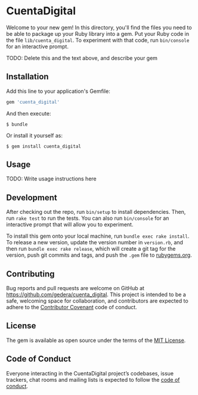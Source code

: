 # CuentaDigital

Welcome to your new gem! In this directory, you'll find the files you need to be able to package up your Ruby library into a gem. Put your Ruby code in the file `lib/cuenta_digital`. To experiment with that code, run `bin/console` for an interactive prompt.

TODO: Delete this and the text above, and describe your gem

## Installation

Add this line to your application's Gemfile:

```ruby
gem 'cuenta_digital'
```

And then execute:

    $ bundle

Or install it yourself as:

    $ gem install cuenta_digital

## Usage

TODO: Write usage instructions here

## Development

After checking out the repo, run `bin/setup` to install dependencies. Then, run `rake test` to run the tests. You can also run `bin/console` for an interactive prompt that will allow you to experiment.

To install this gem onto your local machine, run `bundle exec rake install`. To release a new version, update the version number in `version.rb`, and then run `bundle exec rake release`, which will create a git tag for the version, push git commits and tags, and push the `.gem` file to [rubygems.org](https://rubygems.org).

## Contributing

Bug reports and pull requests are welcome on GitHub at https://github.com/gedera/cuenta_digital. This project is intended to be a safe, welcoming space for collaboration, and contributors are expected to adhere to the [Contributor Covenant](http://contributor-covenant.org) code of conduct.

## License

The gem is available as open source under the terms of the [MIT License](https://opensource.org/licenses/MIT).

## Code of Conduct

Everyone interacting in the CuentaDigital project’s codebases, issue trackers, chat rooms and mailing lists is expected to follow the [code of conduct](https://github.com/gedera/cuenta_digital/blob/master/CODE_OF_CONDUCT.md).
